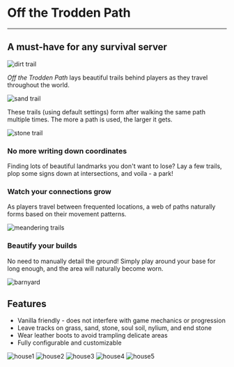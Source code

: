 # Off the Trodden Path

***

## A must-have for any survival server

![dirt trail](https://i.imgur.com/e8NW1O4.png)

*Off the Trodden Path* lays beautiful trails behind players as they travel throughout the world.

![sand trail](https://i.imgur.com/6FqIluT.png)

These trails (using default settings) form after walking the same path multiple times. The more a path is used, the larger it gets. 

![stone trail](https://i.imgur.com/fHdGWZ2.png)

### No more writing down coordinates

Finding lots of beautiful landmarks you don't want to lose? Lay a few trails, plop some signs down at intersections, and voila - a park!

### Watch your connections grow

As players travel between frequented locations, a web of paths naturally forms based on their movement patterns. 

![meandering trails](https://i.imgur.com/0LzM5d3.png)

### Beautify your builds

No need to manually detail the ground! Simply play around your base for long enough, and the area will naturally become worn. 

![barnyard](https://i.imgur.com/exeGlzf.png)

## Features
* Vanilla friendly - does not interfere with game mechanics or progression
* Leave tracks on grass, sand, stone, soul soil, nylium, and end stone
* Wear leather boots to avoid trampling delicate areas
* Fully configurable and customizable

![house1](https://i.imgur.com/R0Lio6V.png)
![house2](https://i.imgur.com/nLNItuA.png)
![house3](https://i.imgur.com/vamJPAL.png)
![house4](https://i.imgur.com/WH18lpa.png)
![house5](https://i.imgur.com/GwqZAiy.png)
